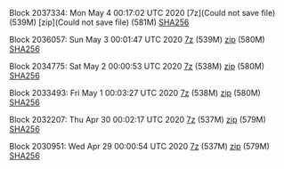 Block 2037334: Mon May  4 00:17:02 UTC 2020 [7z](Could not save file) (539M) [zip](Could not save file) (581M) [SHA256](https://transfer.sh/3LtoN/sha256.txt)

Block 2036057: Sun May  3 00:01:47 UTC 2020 [7z]() (539M) [zip]() (580M) [SHA256]()

Block 2034775: Sat May  2 00:00:53 UTC 2020 [7z](https://transfer.sh/10Gqis/bootstrap.dat.20200502.7z) (538M) [zip](https://transfer.sh/kijds/bootstrap.dat.20200502.zip) (580M) [SHA256](https://transfer.sh/bTMDW/sha256.txt)

Block 2033493: Fri May  1 00:03:27 UTC 2020 [7z](https://transfer.sh/bZm6w/bootstrap.dat.20200501.7z) (538M) [zip](https://transfer.sh/7tS6t/bootstrap.dat.20200501.zip) (580M) [SHA256](https://transfer.sh/14qBK3/sha256.txt)

Block 2032207: Thu Apr 30 00:02:17 UTC 2020 [7z]() (537M) [zip]() (579M) [SHA256]()

Block 2030951: Wed Apr 29 00:00:54 UTC 2020 [7z]() (537M) [zip](https://transfer.sh/eVIKP/bootstrap.dat.20200429.zip) (579M) [SHA256](https://transfer.sh/OLXs7/sha256.txt)
